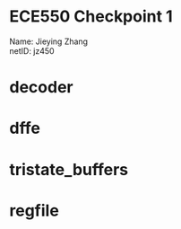 # ECE550 Checkpoint 1 
Name: Jieying Zhang  
netID: jz450  

# decoder  


# dffe 

# tristate_buffers

# regfile
